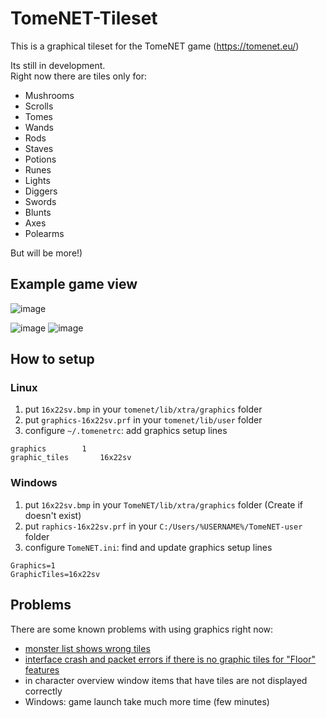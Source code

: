 # TomeNET-Tileset

This is a graphical tileset for the TomeNET game (https://tomenet.eu/)

Its still in development.  
Right now there are tiles only for:
- Mushrooms
- Scrolls 
- Tomes
- Wands
- Rods
- Staves
- Potions
- Runes
- Lights
- Diggers
- Swords
- Blunts
- Axes
- Polearms

But will be more!)

## Example game view

![image](https://github.com/EvgenijK/TomeNET-Tileset/assets/8179946/faf02db6-b696-45da-9ac8-9a275c831904)

![image](https://github.com/EvgenijK/TomeNET-Tileset/assets/8179946/57f58e1c-888c-4b5f-bd5c-3d54cb7cdec8)
![image](https://github.com/EvgenijK/TomeNET-Tileset/assets/8179946/0e9b8170-d9d9-44f1-bb44-a60d39145272)

## How to setup

### Linux 

1) put `16x22sv.bmp` in your `tomenet/lib/xtra/graphics` folder
2) put `graphics-16x22sv.prf` in your `tomenet/lib/user` folder
3) configure `~/.tomenetrc`: add graphics setup lines
```
graphics		1
graphic_tiles		16x22sv
```

### Windows
1) put `16x22sv.bmp` in your `TomeNET/lib/xtra/graphics` folder (Create if doesn't exist) 
2) put `raphics-16x22sv.prf` in your `C:/Users/%USERNAME%/TomeNET-user` folder
3) configure `TomeNET.ini`: find and update graphics setup lines
```
Graphics=1
GraphicTiles=16x22sv
```

## Problems

There are some known problems with using graphics right now:

- [monster list shows wrong tiles](https://github.com/TomenetGame/tomenet/issues/50)  
- [interface crash and packet errors if there is no graphic tiles for "Floor" features](https://github.com/TomenetGame/tomenet/issues/51)
- in character overview window items that have tiles are not displayed correctly
- Windows: game launch take much more time (few minutes)
